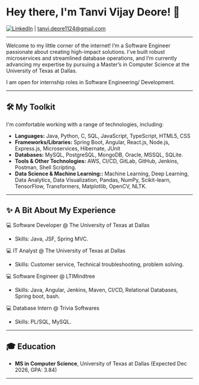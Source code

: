 # Hey there, I'm Tanvi Vijay Deore! 👋

[![LinkedIn](https://cdn.simpleicons.org/linkedin/0A66C2)](https://www.linkedin.com/in/tanvi-deore-b41381180/) | [tanvi.deore1124@gmail.com](mailto:tanvi.deore1124@gmail.com)

---

Welcome to my little corner of the internet!  I’m a Software Engineer passionate about creating high-impact solutions. I’ve built robust microservices and streamlined database operations, and I’m currently advancing my expertise by pursuing a Master’s in Computer Science at the University of Texas at Dallas.

I am open for internship roles in Software Engineering/ Development.

---

## 🛠️ My Toolkit

I'm comfortable working with a range of technologies, including:

* **Languages:** Java, Python, C, SQL, JavaScript, TypeScript, HTML5, CSS
* **Frameworks/Libraries:** Spring Boot, Angular, React.js, Node.js, Express.js, Microservices, Hibernate, JUnit
* **Databases:** MySQL, PostgreSQL, MongoDB, Oracle, MSSQL, SQLite.
* **Tools & Other Technologies:** AWS, CI/CD, GitLab, GitHub, Jenkins, Postman, Shell Scripting.
* **Data Science & Machine Learning::** Machine Learning, Deep Learning, Data Analytics, Data Visualization, Pandas, NumPy, Scikit-learn, TensorFlow, Transformers, Matplotlib, OpenCV, NLTK.
---


## ✨ A Bit About My Experience

💻 Software Developer @ The University of Texas at Dallas
* Skills: Java, JSF, Spring MVC.

💻 IT Analyst @ The University of Texas at Dallas
* Skills: Customer service, Technical troubleshooting, problem solving.

💻 Software Engineer @ LTIMindtree
* Skills: Java, Angular, Jenkins, Maven, CI/CD, Relational Databases, Spring boot, bash.

💻 Database Intern @ Trivia Softwares
* Skills: PL/SQL, MySQL.

---

## 🎓 Education
* **MS in Computer Science**, University of Texas at Dallas (Expected Dec 2026, GPA: 3.84)
---


<!--
**TanviDeore/TanviDeore** is a ✨ _special_ ✨ repository because its `README.md` (this file) appears on your GitHub profile.

Here are some ideas to get you started:

- 🔭 I’m currently working on ...
- 🌱 I’m currently learning ...
- 👯 I’m looking to collaborate on ...
- 🤔 I’m looking for help with ...
- 💬 Ask me about ...
- 📫 How to reach me: ...
- 😄 Pronouns: ...
- ⚡ Fun fact: ...
-->
